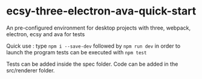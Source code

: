 # ecsy-three-electron-ava-quick-start

An pre-configured environment for desktop projects with three, webpack, electron, ecsy and ava for tests

Quick use :
type `npm i --save-dev`
followed by `npm run dev`
in order to launch the program
tests can be executed with `npm test`

Tests can be added inside the spec folder.
Code can be added in the src/renderer folder.
